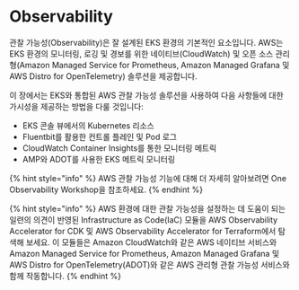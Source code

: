 # Observability

관찰 가능성(Observability)은 잘 설계된 EKS 환경의 기본적인 요소입니다. AWS는 EKS 환경의 모니터링, 로깅 및 경보를 위한 네이티브(CloudWatch) 및 오픈 소스 관리형(Amazon Managed Service for Prometheus, Amazon Managed Grafana 및 AWS Distro for OpenTelemetry) 솔루션을 제공합니다.

이 장에서는 EKS와 통합된 AWS 관찰 가능성 솔루션을 사용하여 다음 사항들에 대한 가시성을 제공하는 방법을 다룰 것입니다:

* EKS 콘솔 뷰에서의 Kubernetes 리소스&#x20;
* Fluentbit를 활용한 컨트롤 플레인 및 Pod 로그&#x20;
* CloudWatch Container Insights를 통한 모니터링 메트릭&#x20;
* AMP와 ADOT를 사용한 EKS 메트릭 모니터링&#x20;



{% hint style="info" %}
AWS 관찰 가능성 기능에 대해 더 자세히 알아보려면 One Observability Workshop을 참조하세요.
{% endhint %}

{% hint style="info" %}
AWS 환경에 대한 관찰 가능성을 설정하는 데 도움이 되는 일련의 의견이 반영된 Infrastructure as Code(IaC) 모듈을 AWS Observability Accelerator for CDK 및 AWS Observability Accelerator for Terraform에서 탐색해 보세요. 이 모듈들은 Amazon CloudWatch와 같은 AWS 네이티브 서비스와 Amazon Managed Service for Prometheus, Amazon Managed Grafana 및 AWS Distro for OpenTelemetry(ADOT)와 같은 AWS 관리형 관찰 가능성 서비스와 함께 작동합니다.
{% endhint %}

<figure><img src="https://eksworkshop.com/assets/images/cloud-native-architecture-adb6fd725f1e601eac75bdad1eb92785.webp" alt=""><figcaption></figcaption></figure>

